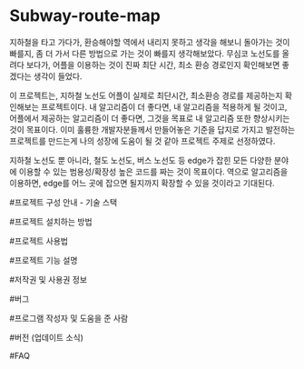 # Subway-route-map
지하철을 타고 가다가, 환승해야할 역에서 내리지 못하고 생각을 해보니 돌아가는 것이 빠를지, 좀 더 가서 다른 방법으로 가는 것이 빠를지 생각해보았다.
무심코 노선도를 올려다 보다가, 어플을 이용하는 것이 진짜 최단 시간, 최소 환승 경로인지 확인해보면 좋겠다는 생각이 들었다.

이 프로젝트는, 지하철 노선도 어플이 실제로 최단시간, 최소환승 경로를 제공하는지 확인해보는 프로젝트이다.
내 알고리즘이 더 좋다면, 내 알고리즘을 적용하게 될 것이고, 어플에서 제공하는 알고리즘이 더 좋다면, 그것을 목표로 내 알고리즘 또한 향상시키는 것이 목표이다.
이미 훌륭한 개발자분들께서 만들어놓은 기준을 답지로 가지고 발전하는 프로젝트를 만드는게 나의 성장에 도움이 될 것 같아 프로젝트 주제로 선정하였다.

지하철 노선도 뿐 아니라, 철도 노선도, 버스 노선도 등 edge가 잡힌 모든 다양한 분야에 이용할 수 있는 범용성/확장성 높은 코드를 짜는 것이 목표이다.
역으로 알고리즘을 이용하면, edge를 어느 곳에 잡으면 될지까지 확장할 수 있을 것이라고 기대된다.

#프로젝트 구성 안내 - 기술 스택

#프로젝트 설치하는 방법

#프로젝트 사용법

#프로젝트 기능 설명

#저작권 및 사용권 정보

#버그

#프로그램 작성자 및 도움을 준 사람

#버전 (업데이트 소식)

#FAQ
